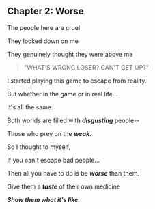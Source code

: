 ## Chapter 2: Worse

The people here are cruel

They looked down on me

They genuinely thought they were above me

> "WHAT'S WRONG LOSER? CAN'T GET UP?"

I started playing this game to escape from reality.

But whether in the game or in real life...

It's all the same.

Both worlds are filled with ***disgusting*** people--

Those who prey on the ***weak.***

So I thought to myself,

If you can't escape bad people...

Then all you have to do is be ***worse*** than them.

Give them a ***taste*** of their own medicine

***Show them what it's like.***
